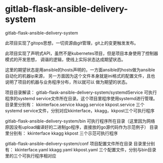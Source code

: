 # gitlab-flask-ansible-delivery-system
gitlab-flask-ansible-delivery-system


此项目实现了gitops思想，一切资源由git管理，git上的变更触发发布。

此项目实现了声明式API，虽然不是kubernetes项目，但是项目本身使用了控制器模式的开发思想，
调谐的逻辑，使线上实际状态达成期望状态。

这里的期望状态是用ansible的hosts声明的，一方面ansible的hosts做为ansible自动化的机器ip来源，
另一方面因为这个文件本身就是ini格式的配置文件，且也说明了项目的机器与业务程序分布，所以就可以
做为期望的状态。


项目目录解读：
gitlab-flask-ansible-delivery-system/systemdService
可执行程序的systemd service文件所在目录。这个项目里程序使用systemd进行管理。
目录里分别有：
kkinterface.service
kkagg.service
kkpost.service
三个systemd service文件，分别对应kkinterface，kkagg，kkpost三个可执行程序


gitlab-flask-ansible-delivery-system/bin    可执行程序所在目录（这里因为网络原因没有upload编译好的二进制go程序，直接放的go源代码作为示范例子）
目录里分别有：
kkinterface
kkagg
kkpost
三个示范可执行程序

gitlab-flask-ansible-delivery-system/conf   项目配置文件所在目录
目录里分别有：
kkinterface.yaml
kkagg.yaml
kkpost.yaml
三个配置文件，分别与bin目录里的三个可执行程序相对应
